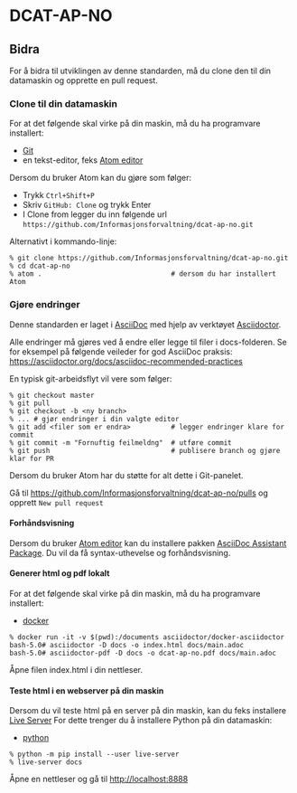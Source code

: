 # DCAT-AP-NO

## Bidra

For å bidra til utviklingen av denne standarden, må du clone den til din datamaskin og opprette en pull request.

### Clone til din datamaskin

For at det følgende skal virke på din maskin, må du ha programvare installert:  

- [Git](https://git-scm.com/)
- en tekst-editor, feks [Atom editor](https://atom.io/)

 Dersom du bruker Atom kan du gjøre som følger:  

- Trykk `Ctrl+Shift+P`
- Skriv `GitHub: Clone` og trykk Enter
- I Clone from legger du inn følgende url `https://github.com/Informasjonsforvaltning/dcat-ap-no.git`

Alternativt i kommando-linje:

```Shell
% git clone https://github.com/Informasjonsforvaltning/dcat-ap-no.git
% cd dcat-ap-no
% atom .                                # dersom du har installert Atom
```

### Gjøre endringer

Denne standarden er laget i [AsciiDoc](http://asciidoc.org/) med hjelp av verktøyet [Asciidoctor](https://asciidoctor.org/).

Alle endringer må gjøres ved å endre eller legge til filer i docs-folderen. Se for eksempel på følgende veileder for god AsciiDoc praksis: <https://asciidoctor.org/docs/asciidoc-recommended-practices>

En typisk git-arbeidsflyt vil vere som følger:

```Shell
% git checkout master
% git pull
% git checkout -b <ny branch>
% ... # gjør endringer i din valgte editor
% git add <filer som er endra>          # legger endringer klare for commit
% git commit -m "Fornuftig feilmeldng"  # utføre commit
% git push                              # publisere branch og gjøre klar for PR
```

Dersom du bruker Atom har du støtte for alt dette i Git-panelet.

Gå til <https://github.com/Informasjonsforvaltning/dcat-ap-no/pulls> og opprett `New pull request`

#### Forhåndsvisning

Dersom du bruker [Atom editor](https://atom.io/) kan du installere pakken [AsciiDoc Assistant Package](https://atom.io/packages/asciidoc-assistant).
Du vil da få syntax-uthevelse og forhåndsvisning.

#### Generer html og pdf lokalt

For at det følgende skal virke på din maskin, må du ha programvare installert:  

- [docker](https://www.docker.com/products/docker-desktop)

```Shell
% docker run -it -v $(pwd):/documents asciidoctor/docker-asciidoctor
bash-5.0# asciidoctor -D docs -o index.html docs/main.adoc
bash-5.0# asciidoctor-pdf -D docs -o dcat-ap-no.pdf docs/main.adoc
```

Åpne filen index.html i din nettleser.

#### Teste html i en webserver på din maskin

Dersom du vil teste html på en server på din maskin, kan du feks installere [Live Server](https://pypi.org/project/live-server/)
For dette trenger du å installere Python på din datamaskin:

- [python](https://www.python.org/downloads/)

```Shell
% python -m pip install --user live-server
% live-server docs
```

Åpne en nettleser og gå til <http://localhost:8888>
